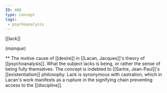 ```yaml
---
ID: 408
type: concept
tags: 
 - psychoanalysis
---
```


[[lack]] 

(*manque*)

** The
motive cause of [[desire]] in
[[Lacan, Jacques]]'s theory of
[[psychoanalysis]]. What the
subject lacks is being, or rather the sense of being fully themselves.
The concept is indebted to [[Sartre, Jean-Paul]]'s
[[existentialism]]
philosophy. Lack is synonymous with castration, which in Lacan's work
manifests as a rupture in the signifying chain preventing access to the
[[discipline]].
